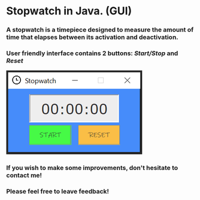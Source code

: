 # Stopwatch in Java. (GUI)

### A stopwatch is a timepiece designed to measure the amount of time that elapses between its activation and deactivation.
### User friendly interface contains 2 buttons: ***Start/Stop*** and ***Reset*** <br/>
![Screenshot of Stopwatch](https://github.com/Kamran-Dev/StartStopWatch_Java_Project/blob/master/Stopwatch.PNG)  <br/>
### If you wish to make some improvements, don't hesitate to contact me!
### Please feel free to leave feedback!

